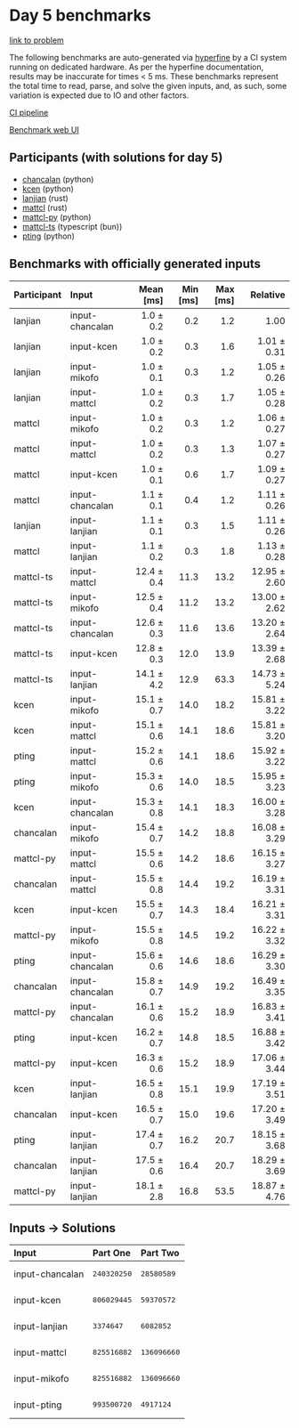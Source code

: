 # Day 5 benchmarks

[link to problem](https://adventofcode.com/2023/day/5)

The following benchmarks are auto-generated via
[hyperfine](https://github.com/sharkdp/hyperfine) by a CI system running on
dedicated hardware. As per the hyperfine documentation, results may be
inaccurate for times < 5 ms. These benchmarks represent the total time to read,
parse, and solve the given inputs, and, as such, some variation is expected due
to IO and other factors.

[CI pipeline](http://ci.papercode.net:8080/teams/main/pipelines/aoc2023)

[Benchmark web UI](https://aoc.ancalagon.black)


## Participants (with solutions for day 5)

- [chancalan](https://github.com/chancalan/aoc2023) (python)
- [kcen](https://github.com/kcen/aoc2023) (python)
- [lanjian](https://github.com/lanjian/aoc-2023) (rust)
- [mattcl](https://github.com/mattcl/aoc2023) (rust)
- [mattcl-py](https://github.com/mattcl/aoc2023-py) (python)
- [mattcl-ts](https://github.com/mattcl/aoc2023-js) (typescript (bun))
- [pting](https://github.com/pting/aoc2023) (python)


## Benchmarks with officially generated inputs

| Participant | Input | Mean [ms] | Min [ms] | Max [ms] | Relative |
|:---|:---|---:|---:|---:|---:|
| lanjian | input-chancalan | 1.0 ± 0.2 | 0.2 | 1.2 | 1.00 |
| lanjian | input-kcen | 1.0 ± 0.2 | 0.3 | 1.6 | 1.01 ± 0.31 |
| lanjian | input-mikofo | 1.0 ± 0.1 | 0.3 | 1.2 | 1.05 ± 0.26 |
| lanjian | input-mattcl | 1.0 ± 0.2 | 0.3 | 1.7 | 1.05 ± 0.28 |
| mattcl | input-mikofo | 1.0 ± 0.2 | 0.3 | 1.2 | 1.06 ± 0.27 |
| mattcl | input-mattcl | 1.0 ± 0.2 | 0.3 | 1.3 | 1.07 ± 0.27 |
| mattcl | input-kcen | 1.0 ± 0.1 | 0.6 | 1.7 | 1.09 ± 0.27 |
| mattcl | input-chancalan | 1.1 ± 0.1 | 0.4 | 1.2 | 1.11 ± 0.26 |
| lanjian | input-lanjian | 1.1 ± 0.1 | 0.3 | 1.5 | 1.11 ± 0.26 |
| mattcl | input-lanjian | 1.1 ± 0.2 | 0.3 | 1.8 | 1.13 ± 0.28 |
| mattcl-ts | input-mattcl | 12.4 ± 0.4 | 11.3 | 13.2 | 12.95 ± 2.60 |
| mattcl-ts | input-mikofo | 12.5 ± 0.4 | 11.2 | 13.2 | 13.00 ± 2.62 |
| mattcl-ts | input-chancalan | 12.6 ± 0.3 | 11.6 | 13.6 | 13.20 ± 2.64 |
| mattcl-ts | input-kcen | 12.8 ± 0.3 | 12.0 | 13.9 | 13.39 ± 2.68 |
| mattcl-ts | input-lanjian | 14.1 ± 4.2 | 12.9 | 63.3 | 14.73 ± 5.24 |
| kcen | input-mikofo | 15.1 ± 0.7 | 14.0 | 18.2 | 15.81 ± 3.22 |
| kcen | input-mattcl | 15.1 ± 0.6 | 14.1 | 18.6 | 15.81 ± 3.20 |
| pting | input-mattcl | 15.2 ± 0.6 | 14.1 | 18.6 | 15.92 ± 3.22 |
| pting | input-mikofo | 15.3 ± 0.6 | 14.0 | 18.5 | 15.95 ± 3.23 |
| kcen | input-chancalan | 15.3 ± 0.8 | 14.1 | 18.3 | 16.00 ± 3.28 |
| chancalan | input-mikofo | 15.4 ± 0.7 | 14.2 | 18.8 | 16.08 ± 3.29 |
| mattcl-py | input-mattcl | 15.5 ± 0.6 | 14.2 | 18.6 | 16.15 ± 3.27 |
| chancalan | input-mattcl | 15.5 ± 0.8 | 14.4 | 19.2 | 16.19 ± 3.31 |
| kcen | input-kcen | 15.5 ± 0.7 | 14.3 | 18.4 | 16.21 ± 3.31 |
| mattcl-py | input-mikofo | 15.5 ± 0.8 | 14.5 | 19.2 | 16.22 ± 3.32 |
| pting | input-chancalan | 15.6 ± 0.6 | 14.6 | 18.6 | 16.29 ± 3.30 |
| chancalan | input-chancalan | 15.8 ± 0.7 | 14.9 | 19.2 | 16.49 ± 3.35 |
| mattcl-py | input-chancalan | 16.1 ± 0.6 | 15.2 | 18.9 | 16.83 ± 3.41 |
| pting | input-kcen | 16.2 ± 0.7 | 14.8 | 18.5 | 16.88 ± 3.42 |
| mattcl-py | input-kcen | 16.3 ± 0.6 | 15.2 | 18.9 | 17.06 ± 3.44 |
| kcen | input-lanjian | 16.5 ± 0.8 | 15.1 | 19.9 | 17.19 ± 3.51 |
| chancalan | input-kcen | 16.5 ± 0.7 | 15.0 | 19.6 | 17.20 ± 3.49 |
| pting | input-lanjian | 17.4 ± 0.7 | 16.2 | 20.7 | 18.15 ± 3.68 |
| chancalan | input-lanjian | 17.5 ± 0.6 | 16.4 | 20.7 | 18.29 ± 3.69 |
| mattcl-py | input-lanjian | 18.1 ± 2.8 | 16.8 | 53.5 | 18.87 ± 4.76 |


## Inputs -> Solutions

| Input | Part One | Part Two |
|:---|:---|:---|
|input-chancalan|<pre>240320250</pre>|<pre>28580589</pre>|
|input-kcen|<pre>806029445</pre>|<pre>59370572</pre>|
|input-lanjian|<pre>3374647</pre>|<pre>6082852</pre>|
|input-mattcl|<pre>825516882</pre>|<pre>136096660</pre>|
|input-mikofo|<pre>825516882</pre>|<pre>136096660</pre>|
|input-pting|<pre>993500720</pre>|<pre>4917124</pre>|